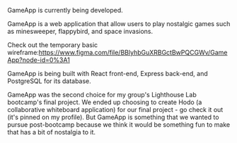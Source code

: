 GameApp is currently being developed.

GameApp is a web application that allow users to play nostalgic games such as minesweeper, flappybird, and space invasions.

Check out the temporary basic wireframe:https://www.figma.com/file/BBlyhbGuXRBGctBwPQCGWv/GameApp?node-id=0%3A1

GameApp is being built with React front-end, Express back-end, and PostgreSQL for its database.

GameApp was the second choice for my group's Lighthouse Lab bootcamp's final project. We ended up choosing to create Hodo (a collaborative whiteboard application) for our final project - go check it out (it's pinned on my profile). But GameApp is something that we wanted to pursue post-bootcamp because we think it would be something fun to make that has a bit of nostalgia to it.
